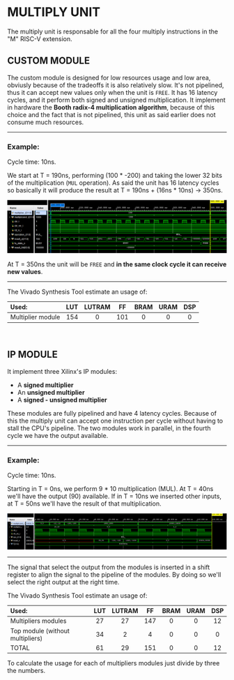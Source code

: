 # MULTIPLY UNIT

The multiply unit is responsable for all the four multiply instructions in the "M" RISC-V extension.

## **CUSTOM MODULE**

The custom module is designed for low resources usage and low area, obviusly because of the tradeoffs it is also relatively slow. It's not
pipelined, thus it can accept new values only when the unit is `FREE`. It has 16 latency cycles, and it perform both signed and unsigned 
multiplication. It implement in hardware the **Booth radix-4 multiplication algorithm**, because of this choice and the fact that is
not pipelined, this unit as said earlier does not consume much resources.

---

### **Example:**

Cycle time: 10ns.

We start at T = 190ns, performing (100 * -200) and taking the lower 32 bits of the multiplication (`MUL` operation). As said the unit has 16 latency cycles so basically it will produce the result at T = 190ns + (16ns * 10ns) -> 350ns. 

![plot](../Images/MUL_tb.PNG)

At T = 350ns the unit will be `FREE` and **in the same clock cycle it can receive new values**.

---

The Vivado Synthesis Tool estimate an usage of:

| **Used:**                       | LUT  | LUTRAM |  FF  | BRAM | URAM | DSP |
| :--------------------------     | :-:  | :----: | :--: | :--: | :-:  | :-: |
| Multiplier module               | 154  |   0    |  101 |  0   |  0   |  0  |



<br />

## **IP MODULE**

It implement three Xilinx's IP modules:

  * A **signed multiplier**
  * An **unsigned multiplier**
  * A **signed - unsigned multiplier**
  
These modules are fully pipelined and have 4 latency cycles. Because of this the multiply unit can accept one 
instruction per cycle without having to stall the CPU's pipeline. The two modules work in parallel, in the fourth 
cycle we have the output available.

---

### **Example:**

Cycle time: 10ns.

Starting in T = 0ns, we perform 9 * 10 multiplication (MUL). At T = 40ns we'll have the output (90) available.
If in T = 10ns we inserted other inputs, at T = 50ns we'll have the result of that multiplication.

![plot](../Images/MUL_IP_tb.png)

---

The signal that select the output from the modules is inserted in a shift register to align the signal to the pipeline of the modules. By doing so we'll select the right output at the right time.

The Vivado Synthesis Tool estimate an usage of:

| **Used:**                       | LUT  | LUTRAM |  FF  | BRAM | URAM | DSP |
| :--------------------------     | :-:  | :----: | :--: | :--: | :-:  | :-: |
| Multipliers modules             |  27  |   27   |  147 |  0   |  0   |  12 |
| Top module (without multipliers)|  34  |   2    |  4   |  0   |  0   |  0  |
| TOTAL                           |  61  |   29   |  151 |  0   |  0   |  12 |

To calculate the usage for each of multipliers modules just divide by three the numbers.
